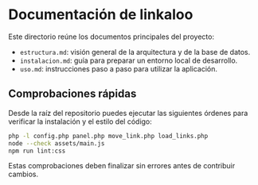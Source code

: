 # Documentación de linkaloo

Este directorio reúne los documentos principales del proyecto:

- `estructura.md`: visión general de la arquitectura y de la base de datos.
- `instalacion.md`: guía para preparar un entorno local de desarrollo.
- `uso.md`: instrucciones paso a paso para utilizar la aplicación.

## Comprobaciones rápidas

Desde la raíz del repositorio puedes ejecutar las siguientes órdenes para verificar la instalación y el estilo del código:

```bash
php -l config.php panel.php move_link.php load_links.php
node --check assets/main.js
npm run lint:css
```

Estas comprobaciones deben finalizar sin errores antes de contribuir cambios.
